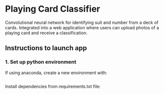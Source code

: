 # Playing Card Classifier 

Convolutional neural network for identifying suit and number from a deck of cards. Integrated into a web application where users can upload photos of a playing card and receive a classification.

## Instructions to launch app

### 1. Set up python environment

If using anaconda, create a new environment with: 

```conda create --name your_env_name
```

Install dependencies from requirements.txt file:

```pip install -r requirements.txt
```



